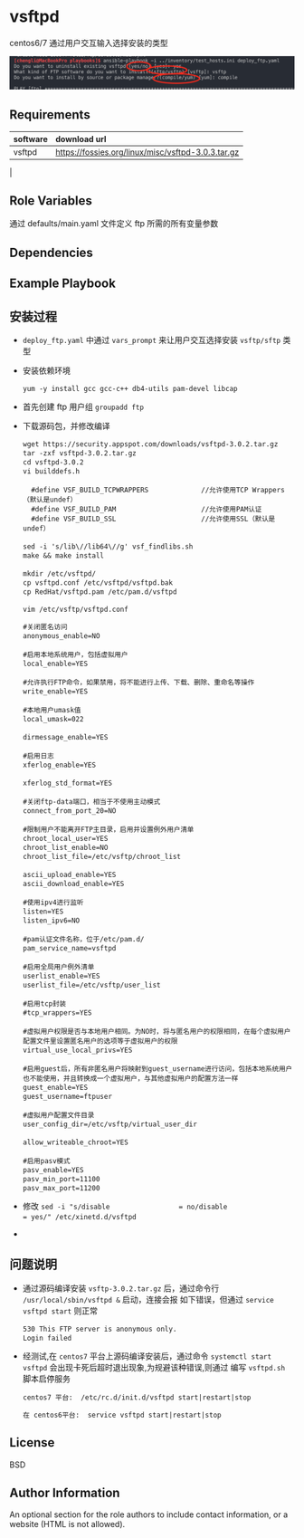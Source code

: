 vsftpd
=========

centos6/7 通过用户交互输入选择安装的类型

![avatar](pictures/deploy_ftp.png)

Requirements
------------

| software | download url |
| :- | :- |
| vsftpd | <https://fossies.org/linux/misc/vsftpd-3.0.3.tar.gz> |
| 

Role Variables
--------------

通过 defaults/main.yaml 文件定义 ftp 所需的所有变量参数

Dependencies
------------

Example Playbook
----------------

安装过程
-------

* `deploy_ftp.yaml` 中通过 `vars_prompt` 来让用户交互选择安装 `vsftp/sftp` 类型
* 安装依赖环境

  ```shell
  yum -y install gcc gcc-c++ db4-utils pam-devel libcap
  ```

* 首先创建 ftp 用户组 `groupadd ftp`
* 下载源码包，并修改编译

  ```shell
  wget https://security.appspot.com/downloads/vsftpd-3.0.2.tar.gz
  tar -zxf vsftpd-3.0.2.tar.gz
  cd vsftpd-3.0.2
  vi builddefs.h

    #define VSF_BUILD_TCPWRAPPERS             //允许使用TCP Wrappers（默认是undef）
    #define VSF_BUILD_PAM                     //允许使用PAM认证
    #define VSF_BUILD_SSL                     //允许使用SSL（默认是undef）

  sed -i 's/lib\//lib64\//g' vsf_findlibs.sh
  make && make install
  
  mkdir /etc/vsftpd/
  cp vsftpd.conf /etc/vsftpd/vsftpd.bak
  cp RedHat/vsftpd.pam /etc/pam.d/vsftpd
  ```

  `vim /etc/vsftp/vsftpd.conf`

  ```vim
  #关闭匿名访问
  anonymous_enable=NO

  #启用本地系统用户，包括虚拟用户
  local_enable=YES

  #允许执行FTP命令，如果禁用，将不能进行上传、下载、删除、重命名等操作
  write_enable=YES

  #本地用户umask值
  local_umask=022

  dirmessage_enable=YES

  #启用日志
  xferlog_enable=YES

  xferlog_std_format=YES

  #关闭ftp-data端口，相当于不使用主动模式
  connect_from_port_20=NO

  #限制用户不能离开FTP主目录，启用并设置例外用户清单
  chroot_local_user=YES
  chroot_list_enable=NO
  chroot_list_file=/etc/vsftp/chroot_list

  ascii_upload_enable=YES
  ascii_download_enable=YES

  #使用ipv4进行监听
  listen=YES
  listen_ipv6=NO

  #pam认证文件名称，位于/etc/pam.d/
  pam_service_name=vsftpd

  #启用全局用户例外清单
  userlist_enable=YES
  userlist_file=/etc/vsftp/user_list

  #启用tcp封装
  #tcp_wrappers=YES

  #虚拟用户权限是否与本地用户相同。为NO时，将与匿名用户的权限相同，在每个虚拟用户配置文件里设置匿名用户的选项等于虚拟用户的权限
  virtual_use_local_privs=YES

  #启用guest后，所有非匿名用户将映射到guest_username进行访问，包括本地系统用户也不能使用，并且转换成一个虚拟用户，与其他虚拟用户的配置方法一样
  guest_enable=YES
  guest_username=ftpuser

  #虚拟用户配置文件目录
  user_config_dir=/etc/vsftp/virtual_user_dir

  allow_writeable_chroot=YES

  #启用pasv模式
  pasv_enable=YES
  pasv_min_port=11100
  pasv_max_port=11200
  ```

* 修改 `sed -i "s/disable                 = no/disable                 = yes/" /etc/xinetd.d/vsftpd`
* 

问题说明
-------

* 通过源码编译安装 `vsftp-3.0.2.tar.gz` 后，通过命令行 `/usr/local/sbin/vsftpd &` 启动，连接会报 如下错误，但通过 `service vsftpd start` 则正常

  ```problem
  530 This FTP server is anonymous only.
  Login failed
  ```

* 经测试,在 `centos7` 平台上源码编译安装后，通过命令 `systemctl start vsftpd` 会出现卡死后超时退出现象,为规避该种错误,则通过 编写 `vsftpd.sh` 脚本启停服务

  ```centos7
  centos7 平台:  /etc/rc.d/init.d/vsftpd start|restart|stop
  ```

  ```centos6
  在 centos6平台:  service vsftpd start|restart|stop
  ```

License
-------

BSD

Author Information
------------------

An optional section for the role authors to include contact information, or a website (HTML is not allowed).
